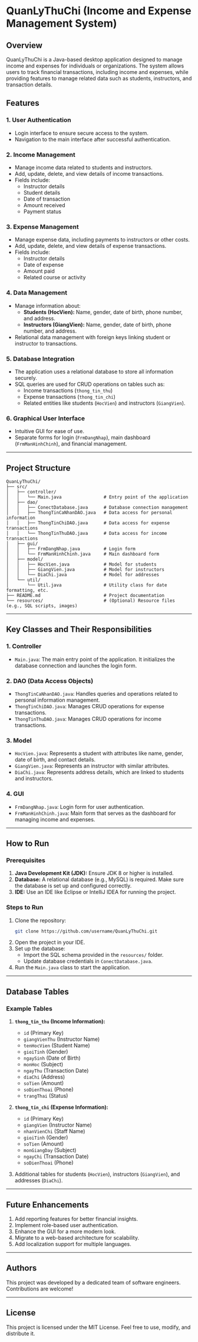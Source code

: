 # QuanLyThuChi (Income and Expense Management System)

## Overview
QuanLyThuChi is a Java-based desktop application designed to manage income and expenses for individuals or organizations. The system allows users to track financial transactions, including income and expenses, while providing features to manage related data such as students, instructors, and transaction details.

## Features
### 1. **User Authentication**
   - Login interface to ensure secure access to the system.
   - Navigation to the main interface after successful authentication.

### 2. **Income Management**
   - Manage income data related to students and instructors.
   - Add, update, delete, and view details of income transactions.
   - Fields include:
     - Instructor details
     - Student details
     - Date of transaction
     - Amount received
     - Payment status

### 3. **Expense Management**
   - Manage expense data, including payments to instructors or other costs.
   - Add, update, delete, and view details of expense transactions.
   - Fields include:
     - Instructor details
     - Date of expense
     - Amount paid
     - Related course or activity

### 4. **Data Management**
   - Manage information about:
     - **Students (HocVien):** Name, gender, date of birth, phone number, and address.
     - **Instructors (GiangVien):** Name, gender, date of birth, phone number, and address.
   - Relational data management with foreign keys linking student or instructor to transactions.

### 5. **Database Integration**
   - The application uses a relational database to store all information securely.
   - SQL queries are used for CRUD operations on tables such as:
     - Income transactions (`thong_tin_thu`)
     - Expense transactions (`thong_tin_chi`)
     - Related entities like students (`HocVien`) and instructors (`GiangVien`).

### 6. **Graphical User Interface**
   - Intuitive GUI for ease of use.
   - Separate forms for login (`FrmDangNhap`), main dashboard (`FrmManHinhChinh`), and financial management.

---

## Project Structure

```plaintext
QuanLyThuChi/
├── src/
│   ├── controller/
│   │   └── Main.java                # Entry point of the application
│   ├── dao/
│   │   ├── ConectDatabase.java      # Database connection management
│   │   ├── ThongTinCaNhanDAO.java   # Data access for personal information
│   │   ├── ThongTinChiDAO.java      # Data access for expense transactions
│   │   └── ThongTinThuDAO.java      # Data access for income transactions
│   ├── gui/
│   │   ├── FrmDangNhap.java         # Login form
│   │   └── FrmManHinhChinh.java     # Main dashboard form
│   ├── model/
│   │   ├── HocVien.java             # Model for students
│   │   ├── GiangVien.java           # Model for instructors
│   │   └── DiaChi.java              # Model for addresses
│   └── util/
│       └── Util.java                # Utility class for date formatting, etc.
├── README.md                        # Project documentation
└── resources/                       # (Optional) Resource files (e.g., SQL scripts, images)
```

---

## Key Classes and Their Responsibilities

### 1. **Controller**
   - `Main.java`: The main entry point of the application. It initializes the database connection and launches the login form.

### 2. **DAO (Data Access Objects)**
   - `ThongTinCaNhanDAO.java`: Handles queries and operations related to personal information management.
   - `ThongTinChiDAO.java`: Manages CRUD operations for expense transactions.
   - `ThongTinThuDAO.java`: Manages CRUD operations for income transactions.

### 3. **Model**
   - `HocVien.java`: Represents a student with attributes like name, gender, date of birth, and contact details.
   - `GiangVien.java`: Represents an instructor with similar attributes.
   - `DiaChi.java`: Represents address details, which are linked to students and instructors.

### 4. **GUI**
   - `FrmDangNhap.java`: Login form for user authentication.
   - `FrmManHinhChinh.java`: Main form that serves as the dashboard for managing income and expenses.

---

## How to Run

### Prerequisites
1. **Java Development Kit (JDK):** Ensure JDK 8 or higher is installed.
2. **Database:** A relational database (e.g., MySQL) is required. Make sure the database is set up and configured correctly.
3. **IDE:** Use an IDE like Eclipse or IntelliJ IDEA for running the project.

### Steps to Run
1. Clone the repository:
   ```bash
   git clone https://github.com/username/QuanLyThuChi.git
   ```
2. Open the project in your IDE.
3. Set up the database:
   - Import the SQL schema provided in the `resources/` folder.
   - Update database credentials in `ConectDatabase.java`.
4. Run the `Main.java` class to start the application.

---

## Database Tables

### Example Tables
1. **`thong_tin_thu` (Income Information):**
   - `id` (Primary Key)
   - `giangVienThu` (Instructor Name)
   - `tenHocVien` (Student Name)
   - `gioiTinh` (Gender)
   - `ngaySinh` (Date of Birth)
   - `monHoc` (Subject)
   - `ngayThu` (Transaction Date)
   - `diaChi` (Address)
   - `soTien` (Amount)
   - `soDienThoai` (Phone)
   - `trangThai` (Status)

2. **`thong_tin_chi` (Expense Information):**
   - `id` (Primary Key)
   - `giangVien` (Instructor Name)
   - `nhanVienChi` (Staff Name)
   - `gioiTinh` (Gender)
   - `soTien` (Amount)
   - `monGiangDay` (Subject)
   - `ngayChi` (Transaction Date)
   - `soDienThoai` (Phone)

3. Additional tables for students (`HocVien`), instructors (`GiangVien`), and addresses (`DiaChi`).

---

## Future Enhancements
1. Add reporting features for better financial insights.
2. Implement role-based user authentication.
3. Enhance the GUI for a more modern look.
4. Migrate to a web-based architecture for scalability.
5. Add localization support for multiple languages.

---

## Authors
This project was developed by a dedicated team of software engineers. Contributions are welcome!

---

## License
This project is licensed under the MIT License. Feel free to use, modify, and distribute it.
